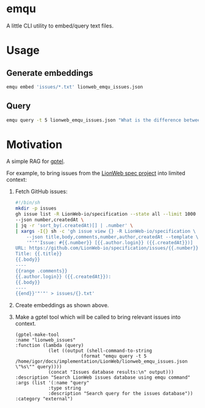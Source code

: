 # emqu

A little CLI utility to embed/query text files.

# Usage

## Generate embeddings

```sh
emqu embed 'issues/*.txt' lionweb_emqu_issues.json
```

## Query

```sh
emqu query -t 5 lionweb_emqu_issues.json "What is the difference between key and name?"
```

# Motivation

A simple RAG for [gptel](https://github.com/karthink/gptel).

For example, to bring issues from the [LionWeb spec
project](https://github.com/LionWeb-io/specification/) into limited context:

1. Fetch GitHub issues:

    ```sh
    #!/bin/sh
    mkdir -p issues
    gh issue list -R LionWeb-io/specification --state all --limit 1000 \
    --json number,createdAt \
    | jq -r 'sort_by(.createdAt)[] | .number' \
    | xargs -I{} sh -c 'gh issue view {} -R LionWeb-io/specification \
        --json title,body,comments,number,author,createdAt --template \
        '"'"'Issue: #{{.number}} [{{.author.login}} ({{.createdAt}})]
    URL: https://github.com/LionWeb-io/specification/issues/{{.number}}
    Title: {{.title}}
    {{.body}}
    ----
    {{range .comments}}
    {{.author.login}} ({{.createdAt}}):
    {{.body}}
    ----
    {{end}}'"'"' > issues/{}.txt'
    ```
2. Create embeddings as shown above.

3. Make a gptel tool which will be called to bring relevant issues into context.

    ```emacs-lisp
    (gptel-make-tool
    :name "lionweb_issues"
    :function (lambda (query)
                (let ((output (shell-command-to-string
                            (format "emqu query -t 5 /home/igor/docs/implementation/LionWeb/lionweb_emqu_issues.json \"%s\"" query))))
                (concat "Issues database results:\n" output)))
    :description "Search LionWeb issues database using emqu command"
    :args (list '(:name "query"
                :type string
                :description "Search query for the issues database"))
    :category "external")
    ```


